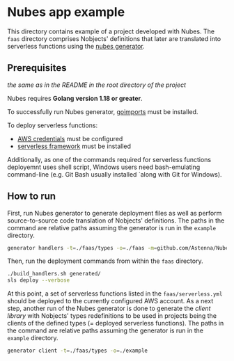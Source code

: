 # Nubes app example

This directory contains example of a project developed with Nubes. The `faas` directory comprises Nobjects' definitions that later are translated into serverless functions using the [nubes generator](https://github.com/Astenna/Nubes/tree/main/generator).

## Prerequisites

*the same as in the README in the root directory of the project*

Nubes requires **Golang version 1.18 or greater**.

To successfully run Nubes generator, [goimports](https://pkg.go.dev/golang.org/x/tools/cmd/goimports) must be installed.

To deploy serverless functions:

- [AWS credentials](https://docs.aws.amazon.com/cli/latest/userguide/cli-configure-quickstart.html) must be configured
- [serverless framework](https://www.serverless.com/framework/docs/getting-started) must be installed

Additionally, as one of the commands required for serverless functions deployemnt uses shell script, Windows users need bash-emulating command-line (e.g. Git Bash usually installed `along with Git for Windows).

## How to run

First, run Nubes generator to generate deployment files as well as perform source-to-source code translation of Nobjects' definitions. The paths in the command are relative paths assuming the generator is run in the `example` directory.

```bash
generator handlers -t=./faas/types -o=./faas -m=github.com/Astenna/Nubes/example/faas -g=true -i=false
```

Then, run the deployment commands from within the `faas` directory.

```bash
./build_handlers.sh generated/
sls deploy --verbose
```

At this point, a set of serverless functions listed in the `faas/serverless.yml` should be deployed to the currently configured AWS account. As a next step, another run of the Nubes generator is done to generate the *client library* with Nobjects' types redefinitions to be used in projects being the clients of the defined types (= deployed serverless functions). The paths in the command are relative paths assuming the generator is run in the `example` directory.

```bash
generator client -t=./faas/types -o=./example
```